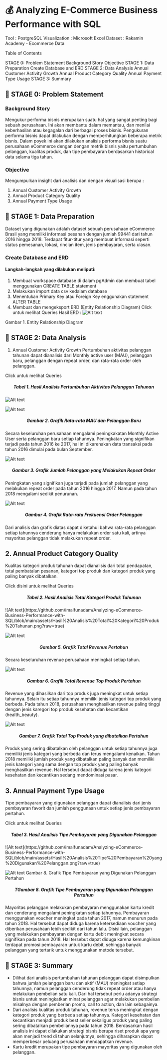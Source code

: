 # 💰 Analyzing E-Commerce Business Performance with SQL

Tool : PostgreSQL
Visualization : Microsoft Excel
Dataset : Rakamin Academy - Ecommerce Data


Table of Contents

STAGE 0: Problem Statement
Background Story
Objective
STAGE 1: Data Preparation
Create Database and ERD
STAGE 2: Data Analysis
Annual Customer Activity Growth
Annual Product Category Quality
Annual Payment Type Usage
STAGE 3: Summary


## 📂 STAGE 0: Problem Statement
### Background Story
Mengukur performa bisnis merupakan suatu hal yang sangat penting bagi sebuah perusahaan. Ini akan membantu dalam memantau, dan menilai keberhasilan atau kegagalan dari berbagai proses bisnis. Pengukuran performa bisnis dapat dilakukan dengan memperhitungkan beberapa metrik bisnis. Dalam poyek ini akan dilakukan analisis performa bisnis suatu perusahaan eCommerce dengan dengan metrik bisnis yaitu pertumbuhan pelanggan, kualitas produk, dan tipe pembayaran berdasarkan historical data selama tiga tahun.

### Objective
Mengumpulkan insight dari analisis dan dengan visualisasi berupa :

1.  Annual Customer Activity Growth
2. Annual Product Category Quality
3. Annual Payment Type Usage


## 📂 STAGE 1: Data Preparation
Dataset yang digunakan adalah dataset sebuah perusahaan eCommerce Brasil yang memiliki informasi pesanan dengan jumlah 99441 dari tahun 2016 hingga 2018. Terdapat fitur-titur yang membuat informasi seperti status pemesanan, lokasi, rincian item, jenis pembayaran, serta ulasan.

### Create Database and ERD
#### Langkah-langkah yang dilakukan meliputi:

1. Membuat workspace database di dalam pgAdmin dan membuat tabel menggunakan CREATE TABLE statement
2. Melakukan import data csv kedalam database
3. Menentukan Primary Key atau Foreign Key enggunakan statement ALTER TABLE
4. Membuat dan mengeksport ERD (Entity Relationship Diagram)
Click untuk melihat Queries
Hasil ERD :
![Alt text](https://github.com/imalfunadam/Analyzing-eCommerce-Business-Performance-with-SQL/blob/main/assets/DesignDB.png?raw=true)




Gambar 1. Entity Relationship Diagram



## 📂 STAGE 2: Data Analysis
1. Annual Customer Activity Growth
Pertumbuhan aktivitas pelanggan tahunan dapat dianalisis dari Monthly active user (MAU), pelanggan baru, pelanggan dengan repeat order, dan rata-rata order oleh pelanggan.

Click untuk melihat Queries
<h5 align="center">Tabel 1. Hasil Analisis Pertumbuhan Aktivitas Pelanggan Tahunan</h5>

![Alt text](https://github.com/imalfunadam/Analyzing-eCommerce-Business-Performance-with-SQL/blob/main/assets/Hasil%20Analisis%20Pertumbuhan%20Aktivitas%20Pelanggan%20Tahunan.png?raw=true)



![Alt text](https://github.com/imalfunadam/Analyzing-eCommerce-Business-Performance-with-SQL/blob/main/assets/Grafik%20Rata-rata%20MAU%20dan%20Pelanggan%20Baru.png?raw=true)
<h5 align="center">Gambar 2. Grafik Rata-rata MAU dan Pelanggan Baru</h5>

Secara keseluruhan perusahaan mengalami peningkakatan Monthly Active User serta pelanggan baru setiap tahunnya. Peningkatan yang signifikan terjadi pada tahun 2016 ke 2017, hal ini dikarenakan data transaksi pada tahun 2016 dimulai pada bulan September.



![Alt text](https://github.com/imalfunadam/Analyzing-eCommerce-Business-Performance-with-SQL/blob/main/assets/Grafik%20Jumlah%20Pelanggan%20yang%20Melakukan%20Repeat%20Order.png?raw=true)
<h5 align="center">Gambar 3. Grafik Jumlah Pelanggan yang Melakukan Repeat Order</h5>

Peningkatan yang signifikan juga terjadi pada jumlah pelanggan yang melakukan repeat order pada tahun 2016 hingga 2017. Namun pada tahun 2018 mengalami sedikit penurunan.



![Alt text](https://github.com/imalfunadam/Analyzing-eCommerce-Business-Performance-with-SQL/blob/main/assets/Grafik%20Rata-rata%20Frekuensi%20Order%20Pelanggan.png?raw=true)
<h5 align="center">Gambar 4. Grafik Rata-rata Frekuensi Order Pelanggan</h5>

Dari analisis dan grafik diatas dapat diketahui bahwa rata-rata pelanggan setiap tahunnya cenderung hanya melakukan order satu kali, artinya mayoritas pelanggan tidak melakukan repeat order.


## 2. Annual Product Category Quality
Kualitas kategori produk tahunan dapat dianalisis dari total pendapatan, total pembatalan pesanan, kategori top produk dan kategori produk yang paling banyak dibatalkan.

Click disini untuk melihat Queries
<h5 align="center">Tabel 2. Hasil Analisis Total Kategori Produk Tahunan</h5>
![Alt text](https://github.com/imalfunadam/Analyzing-eCommerce-Business-Performance-with-SQL/blob/main/assets/Hasil%20Analisis%20Total%20Kategori%20Produk%20Tahunan.png?raw=true)

![Alt text](https://github.com/imalfunadam/Analyzing-eCommerce-Business-Performance-with-SQL/blob/main/assets/Grafik%20Total%20Revenue%20Pertahun.png?raw=true)
<h5 align="center">Gambar 5. Grafik Total Revenue Pertahun</h5>

Secara keseluruhan revenue perusahaan meningkat setiap tahun.



![Alt text](https://github.com/imalfunadam/Analyzing-eCommerce-Business-Performance-with-SQL/blob/main/assets/Grafik%20Total%20Revenue%20Top%20Produk%20Pertahun.png?raw=true)
<h5 align="center">Gambar 6. Grafik Total Revenue Top Produk Pertahun</h5>

Revenue yang dihasilkan dari top produk juga meningkat untuk setiap tahunnya. Selain itu setiap tahunnya memiliki jenis kategori top produk yang berbeda. Pada tahun 2018, perusahaan menghasilkan revenue paling tinggi dengan jenis karegori top produk kesehatan dan kecantikan (health_beauty).



![Alt text](https://github.com/imalfunadam/Analyzing-eCommerce-Business-Performance-with-SQL/blob/main/assets/Grafik%20Total%20Top%20Produk%20yang%20dibatalkan%20Pertahun.png?raw=true)
<h5 align="center">Gambar 7. Grafik Total Top Produk yang dibatalkan Pertahun</h5>

Produk yang sering dibatalkan oleh pelanggan untuk setiap tahunnya juga memiliki jenis kategori yang berbeda dan terus mengalami kenaikan. Tahun 2018 memiliki jumlah produk yang dibatalkan paling banyak dan memiliki jenis kategori yang sama dengan top produk yang paling banyak menghasilkan revenue. Hal tersebut dapat diduga karena jenis kategori kesehatan dan kecantikan sedang mendominasi pasar.


## 3. Annual Payment Type Usage
Tipe pembayaran yang digunakan pelanggan dapat dianalisis dari jenis pembayaran favorit dan jumlah penggunaan untuk setiap jenis pembayaran pertahun.

Click untuk melihat Queries
<h5 align="center">Tabel 3. Hasil Analisis Tipe Pembayaran yang Digunakan Pelanggan</h5>
![Alt text](https://github.com/imalfunadam/Analyzing-eCommerce-Business-Performance-with-SQL/blob/main/assets/Hasil%20Analisis%20Tipe%20Pembayaran%20yang%20Digunakan%20Pelanggan.png?raw=true)

![Alt text](https://github.com/imalfunadam/Analyzing-eCommerce-Business-Performance-with-SQL/blob/main/assets/Grafik%20Tipe%20Pembayaran%20yang%20Digunakan%20Pelanggan%20Pertahun.png?raw=true)
Gambar 8. Grafik Tipe Pembayaran yang Digunakan Pelanggan Pertahun<h5 align="center">TGambar 8. Grafik Tipe Pembayaran yang Digunakan Pelanggan Pertahun</h5>

Mayoritas pelanggan melakukan pembayaran menggunakan kartu kredit dan cenderung mengalami peningkatan setiap tahunnya. Pembayaran menggunakan voucher meningkat pada tahun 2017, namun menurun pada tahun 2018. Hal tersebut dapat diduga karena ketersediaan voucher yang diberikan perusahaan lebih sedikit dari tahun lalu. Disisi lain, pelanggan yang melakukan pembayaran dengan kartu debit meningkat secara signifikan pada tahun 2018. Hal tersebut dapat diduga karena kemungkinan terdapat promosi pembayaran untuk kartu debit, sehingga banyak pelanggan yang tertarik untuk menggunakan metode tersebut.


## 📂 STAGE 3: Summary
- Dilihat dari analisis pertumbuhan tahunan pelanggan dapat disimpulkan bahwa jumlah pelanggan baru dan aktif (MAU) meningkat setiap tahunnya, namun pelanggan cenderung tidak repeat order atau hanya melakukan pembelian satu kali. Dari hal tersebut perlu adanya strategi bisnis untuk meningkatkan minat pelanggan agar melakukan pembelian misalnya dengan pemberian promo, call to action, dan lain sebagainya.
- Dari analisis kualitas produk tahunan, revenue terus meningkat dengan kategori produk yang berbeda setiap tahunnya. Kategori kesehatan dan kecantikan menjadi produk best seller sekaligus produk yang paling sering dibatalkan pembeliannya pada tahun 2018. Berdasarkan hasil analisis ini dapat dilakukan strategi bisnis berupa riset produk apa yang akan menjadi trend di tahun selanjutnya, sehingga diharapkan dapat memperbesar peluang perusahaan mendapatkan revenue.
- Kartu kredit merupakan tipe pembayaran mayoritas yang digunakan oleh pelanggan.